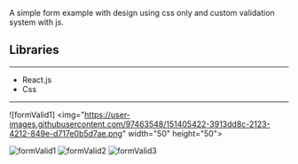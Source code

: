 A simple form example with design using css only and custom validation system with js.

## Libraries

---

- React.js
- Css

---

![formValid1] <img="https://user-images.githubusercontent.com/97463548/151405422-3913dd8c-2123-4212-849e-d717e0b5d7ae.png" width="50" height="50">

![formValid1](https://user-images.githubusercontent.com/97463548/151405422-3913dd8c-2123-4212-849e-d717e0b5d7ae.png)
![formValid2](https://user-images.githubusercontent.com/97463548/151405437-3d2b466d-9995-492a-94e7-6a11ec8860ab.png)
![formValid3](https://user-images.githubusercontent.com/97463548/151405446-79d36982-6351-4b3c-acf1-f6eb690f5efa.png)

